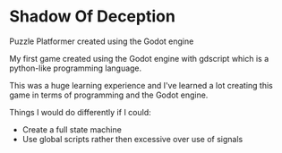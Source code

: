 # Shadow Of Deception
Puzzle Platformer created using the Godot engine

My first game created using the Godot engine with gdscript which is a python-like programming language.

This was a huge learning experience and I've learned a lot creating this game in terms of programming and the Godot engine.

Things I would do differently if I could:
- Create a full state machine
- Use global scripts rather then excessive over use of signals
